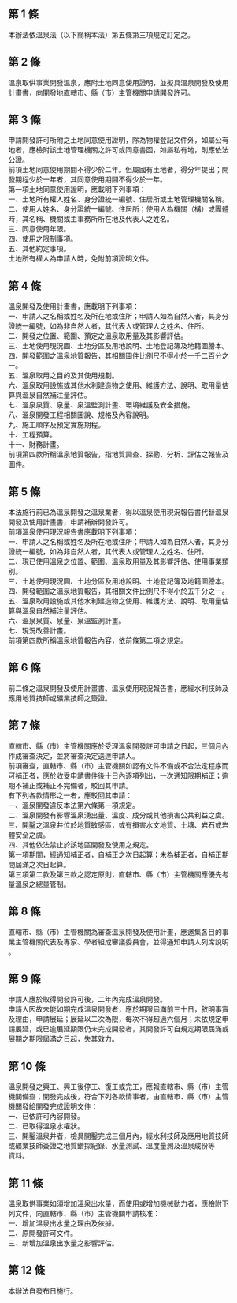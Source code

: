 第 1 條
-------
本辦法依溫泉法（以下簡稱本法）第五條第三項規定訂定之。

第 2 條
-------
溫泉取供事業開發溫泉，應附土地同意使用證明，並擬具溫泉開發及使用  
計畫書，向開發地直轄市、縣（市）主管機關申請開發許可。

第 3 條
-------
申請開發許可所附之土地同意使用證明，除為物權登記文件外，如屬公有  
地者，應檢附該土地管理機關之許可或同意書函，如屬私有地，則應依法  
公證。  
前項土地同意使用期間不得少於二年。但屬國有土地者，得分年提出；開  
發期程少於一年者，其同意使用期間不得少於一年。  
第一項土地同意使用證明，應載明下列事項：  
一、土地所有權人姓名、身分證統一編號、住居所或土地管理機關名稱。  
二、使用人姓名、身分證統一編號、住居所；使用人為機關（構）或團體  
    時，其名稱、機關或主事務所所在地及代表人之姓名。  
三、同意使用年限。  
四、使用之限制事項。  
五、其他約定事項。  
土地所有權人為申請人時，免附前項證明文件。

第 4 條
-------
溫泉開發及使用計畫書，應載明下列事項：  
一、申請人之名稱或姓名及所在地或住所；申請人如為自然人者，其身分  
    證統一編號，如為非自然人者，其代表人或管理人之姓名、住所。  
二、開發之位置、範圍、預定之溫泉取用量及其影響評估。  
三、土地使用現況圖、土地分區及用地說明、土地登記簿及地籍圖謄本。  
四、開發範圍之溫泉地質報告，其相關圖件比例尺不得小於一千二百分之  
    一。  
五、溫泉取用之目的及其使用規劃。  
六、溫泉取用設施或其他水利建造物之使用、維護方法、說明、取用量估  
    算與溫泉自然補注量評估。  
七、溫泉泉質、泉量、泉溫監測計畫、環境維護及安全措施。  
八、溫泉開發工程相關圖說、規格及內容說明。  
九、施工順序及預定實施期程。  
十、工程預算。  
十一、財務計畫。  
前項第四款所稱溫泉地質報告，指地質調查、探勘、分析、評估之報告及  
圖件。

第 5 條
-------
本法施行前已為溫泉開發之溫泉業者，得以溫泉使用現況報告書代替溫泉  
開發及使用計畫書，申請補辦開發許可。  
前項溫泉使用現況報告書應載明下列事項：  
一、申請人之名稱或姓名及所在地或住所；申請人如為自然人者，其身分  
    證統一編號，如為非自然人者，其代表人或管理人之姓名、住所。  
二、現已使用溫泉之位置、範圍、溫泉取用量及其影響評估、使用事業類  
    別。  
三、土地使用現況圖、土地分區及用地說明、土地登記簿及地籍圖謄本。  
四、開發範圍之溫泉地質報告，其相關文件比例尺不得小於五千分之一。  
五、溫泉取用設施或其他水利建造物之使用、維護方法、說明、取用量估  
    算與溫泉自然補注量評估。  
六、溫泉泉質、泉量、泉溫監測計畫。  
七、現況改善計畫。  
前項第四款所稱溫泉地質報告內容，依前條第二項之規定。

第 6 條
-------
前二條之溫泉開發及使用計畫書、溫泉使用現況報告書，應經水利技師及  
應用地質技師或礦業技師之簽證。

第 7 條
-------
直轄市、縣（市）主管機關應於受理溫泉開發許可申請之日起，三個月內  
作成審查決定，並將審查決定送達申請人。  
前項審查，直轄市、縣（市）主管機關如認有文件不備或不合法定程序而  
可補正者，應於收受申請書件後十日內逐項列出，一次通知限期補正；逾  
期不補正或補正不完備者，駁回其申請。  
有下列各款情形之一者，應駁回其申請：  
一、溫泉開發違反本法第六條第一項規定。  
二、溫泉開發有影響溫泉湧出量、溫度、成分或其他損害公共利益之虞。  
三、開鑿之溫泉井位於地質敏感區，或有損害水文地質、土壤、岩石或岩  
    體安全之虞。  
四、其他依法禁止於該地區開發及使用之規定。  
第一項期間，經通知補正者，自補正之次日起算；未為補正者，自補正期  
間屆滿之次日起算。  
第三項第二款及第三款之認定原則，直轄市、縣（市）主管機關應優先考  
量溫泉之總量管制。

第 8 條
-------
直轄市、縣（市）主管機關為審查溫泉開發及使用計畫，應邀集各目的事  
業主管機關代表及專家、學者組成審議委員會，並得通知申請人列席說明  
。

第 9 條
-------
申請人應於取得開發許可後，二年內完成溫泉開發。  
申請人因故未能如期完成溫泉開發者，應於期限屆滿前三十日，敘明事實  
及理由，申請展延；展延以二次為限，每次不得超過六個月；未依規定申  
請展延，或已逾展延期限仍未完成開發者，其開發許可自規定期限屆滿或  
展期之期限屆滿之日起，失其效力。

第 10 條
--------
溫泉開發之興工、興工後停工、復工或完工，應報直轄巿、縣（巿）主管  
機關備查；開發完成後，符合下列各款情事者，由直轄巿、縣（巿）主管  
機關發給開發完成證明文件：  
一、已依許可內容開發。  
二、已取得溫泉水權狀。  
三、開鑿溫泉井者，檢具開鑿完成三個月內，經水利技師及應用地質技師  
    或礦業技師簽證之地質鑽探紀錄、水量測試、溫度量測及溫泉成份等  
    資料。

第 11 條
--------
溫泉取供事業如須增加溫泉出水量，而使用或增加機械動力者，應檢附下  
列文件，向直轄巿、縣（巿）主管機關申請核准：  
一、增加溫泉出水量之理由及依據。  
二、原開發許可文件。  
三、新增加溫泉出水量之影響評估。

第 12 條
--------
本辦法自發布日施行。

